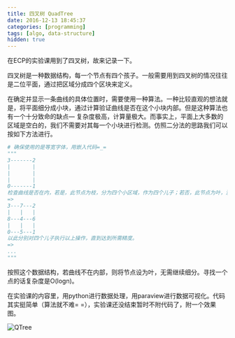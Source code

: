 ```yaml
---
title: 四叉树 QuadTree
date: 2016-12-13 18:45:37
categories: [programming]
tags: [algo, data-structure]
hidden: true
---
```


在ECP的实验课用到了四叉树，故来记录一下。

四叉树是一种数据结构，每一个节点有四个孩子。一般需要用到四叉树的情况往往是二位平面，通过把区域分成四个区块来定义。

在确定并显示一条曲线的具体位置时，需要使用一种算法。一种比较直观的想法就是，将平面细分成小块，通过计算验证曲线是否在这个小块内部。但是这种算法也有一个十分致命的缺点— 复杂度极高，计算量极大。而事实上，平面上大多数的区域是空白的，我们不需要对其每一个小块进行检测。仿照二分法的思路我们可以按如下方法进行。

```Python
# 确保使用的是等宽字体，用嵌入代码=_=
"""
3-------2       
|       |
|       |
|       |
0-------1
检查曲线是否在内，若是，此节点为枝，分为四个小区域，作为四个儿子；若否，此节点为叶，没有儿子。
=>
3---7---2
|   |   |
8---4---6
|   |   |
0---5---1
以此分别对四个儿子执行以上操作，直到达到所需精度。
=>
...
"""
```

按照这个数据结构，若曲线不在内部，则将节点设为叶，无需继续细分。寻找一个点的话复杂度是O(logn)。



在实验课的内容里，用python进行数据处理，用paraview进行数据可视化。代码其实挺简单（算法就不难= =），实验课还没结束暂时不附代码了，附一个效果图。

![QTree](https://lorrin-1251763245.cos.ap-shanghai.myqcloud.com/photo/QTree.png?imageMogr2/thumbnail/!50p)

